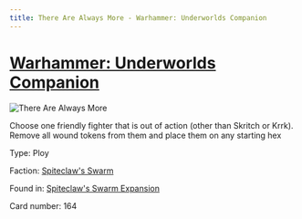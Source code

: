 ```yaml
---
title: There Are Always More - Warhammer: Underworlds Companion
---
```


# [Warhammer: Underworlds Companion](https://guidokessels.github.io/wh-underworlds)

  

![There Are Always More](https://warhammerunderworlds.com/wp-content/uploads/sites/6/2018/02/164_ENG.png)

Choose one friendly fighter that is out of action (other than Skritch or Krrk). Remove all wound tokens from them and place them on any starting hex

Type: Ploy

Faction: [Spiteclaw's Swarm](https://guidokessels.github.io/wh-underworlds/factions/spiteclaws-swarm)

Found in: [Spiteclaw's Swarm Expansion](https://guidokessels.github.io/wh-underworlds/locations/spiteclaws-swarm-expansion)

Card number: 164
